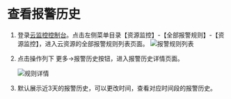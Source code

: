 # 查看报警历史

1. 登录[云监控控制台](https://cms-console.jdcloud.com/overview)。点击左侧菜单目录【资源监控】-【全部报警规则】-【资源监控】，进入云资源的全部报警规则列表页面。 
   ![报警规则列表](../../../../../../image/Cloud-Monitor/8-qbbj-1.png)    

2. 点击操作列下 更多->报警历史按钮，进入报警历史详情页面。  

   ![规则详情](../../../../../../image/Cloud-Monitor/10-bjgz-bjls.png)  

3. 默认展示近3天的报警历史，可以更改时间，查看对应时间段的报警历史。

   

